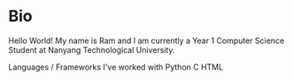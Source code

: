 # Bio

Hello World!
My name is Ram and I am currently a Year 1 Computer Science Student at Nanyang Technological University.

Languages / Frameworks I've worked with
Python
C
HTML
